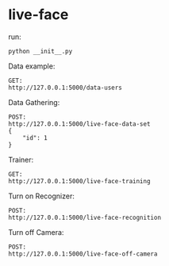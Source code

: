 # live-face
run:
```
python __init__.py
```
Data example:
```
GET:
http://127.0.0.1:5000/data-users
```


Data Gathering:

```
POST:
http://127.0.0.1:5000/live-face-data-set
{
    "id": 1
}
```

Trainer:

```
GET:
http://127.0.0.1:5000/live-face-training
```

Turn on Recognizer:

```
POST:
http://127.0.0.1:5000/live-face-recognition
```

Turn off Camera:

```
POST:
http://127.0.0.1:5000/live-face-off-camera
```

